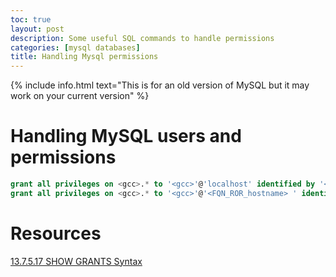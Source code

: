 ```yaml
---
toc: true
layout: post
description: Some useful SQL commands to handle permissions
categories: [mysql databases]
title: Handling Mysql permissions
---
```


{% include info.html text="This is for an old version of MySQL but it may work on your current version" %}

# Handling MySQL users and permissions

```SQL
grant all privileges on <gcc>.* to '<gcc>'@'localhost' identified by '<password';
grant all privileges on <gcc>.* to '<gcc>'@'<FQN_ROR_hostname> ' identified by '<password';
```


# Resources

[13.7.5.17 SHOW GRANTS Syntax](https://dev.mysql.com/doc/refman/5.0/en/show-grants.html)